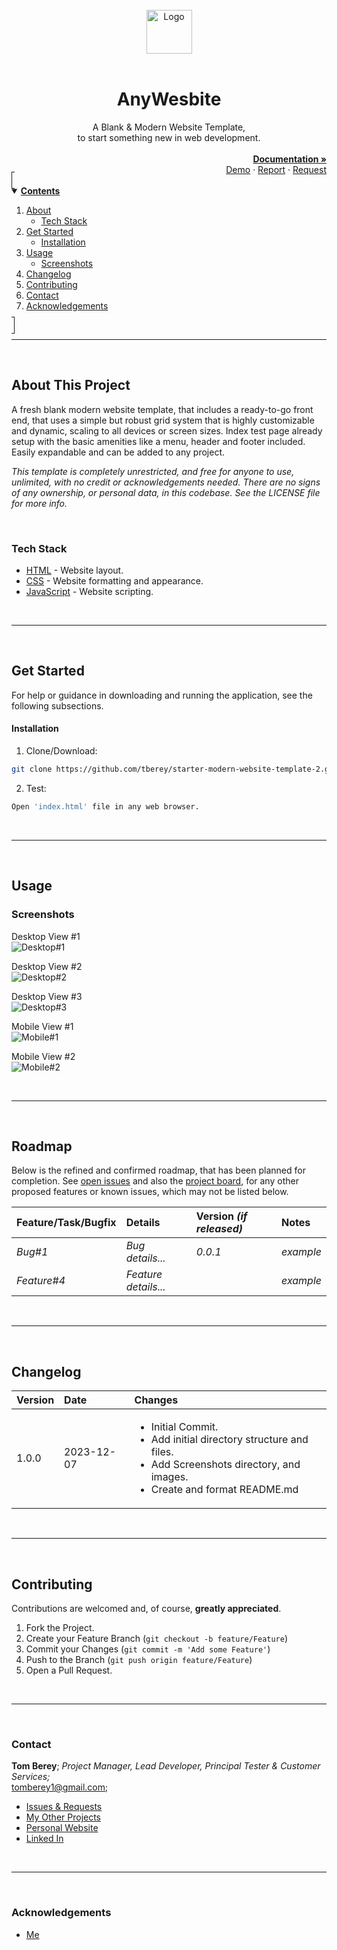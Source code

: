 <!-- PROJECT LOGO & TITLE -->
<br>
<div align="center">
  <img src="assets/images/img.png" alt="Logo" width="73" height="70">
  <br><br>
  <div align="center"><h1>AnyWesbite</h1>A Blank & Modern Website Template,<br>to start something new in web development.</div>
  <div align="right">
    <br>
    <a href="https://github.com/tberey/starter-modern-website-template-2/blob/main/README.md"><strong>Documentation »</strong></a>
    <br>
    <a href="#usage">Demo</a>
    ·
    <a href="https://github.com/tberey/starter-modern-website-template-2/issues">Report</a>
    ·
    <a href="https://github.com/tberey/starter-modern-website-template-2/issues">Request</a>
  </div>
</div>



<!-- TABLE OF CONTENTS -->
<details open="open" style="padding:4px;display:inline;border-width:1px;border-style:solid;">
  <summary><b style="display: inline-block"><u>Contents</u></b></summary>
    <ol>
        <li>
        <a href="#about-this-project">About</a>
        <ul>
            <li><a href="#tech-stack">Tech Stack</a></li>
        </ul>
        </li>
        <li>
        <a href="#get-started">Get Started</a>
        <ul>
            <li><a href="#installation">Installation</a></li>
        </ul>
        </li>
        <li>
          <a href="#usage">Usage</a>
          <ul>
            <li><a href="#screenshots">Screenshots</a></li>
        </ul>
        </li>
        <li><a href="#changelog">Changelog</a></li>
        <li><a href="#contributing">Contributing</a></li>
        <li><a href="#contact">Contact</a></li>
        <li><a href="#acknowledgements">Acknowledgements</a></li>
    </ol>
</details><hr><br>



<!-- ABOUT THis PROJECT -->
## About This Project
A fresh blank modern website template, that includes a ready-to-go front end, that uses a simple but robust grid system that is highly customizable and dynamic, scaling to all devices or screen sizes. Index test page already setup with the basic amenities like a menu, header and footer included. Easily expandable and can be added to any project.

*This template is completely unrestricted, and free for anyone to use, unlimited, with no credit or acknowledgements needed. There are no signs of any ownership, or personal data, in this codebase. See the LICENSE file for more info.*

<br>

### Tech Stack
* [HTML](https://www.w3.org/html/) - Website layout.
* [CSS](https://www.w3.org/Style/CSS/) - Website formatting and appearance.
* [JavaScript](https://developer.mozilla.org/en-US/docs/Web/JavaScript) - Website scripting.

<br><hr><br>



<!-- GET STARTED -->
## Get Started
For help or guidance in downloading and running the application, see the following subsections.

#### Installation
1. Clone/Download:
  ```sh
  git clone https://github.com/tberey/starter-modern-website-template-2.git
  ```
2. Test:
  ```sh
  Open 'index.html' file in any web browser.
  ```

<br><hr><br>



<!-- USAGE EXAMPLES -->
## Usage

### Screenshots

Desktop View #1<br>
![Desktop#1](https://github.com/tberey/starter-modern-website-template-2/blob/main/screenshots/full-screen-index.png?raw=true)

Desktop View #2<br>
![Desktop#2](https://github.com/tberey/starter-modern-website-template-2/blob/main/screenshots/full-screen-menu.png?raw=true)

Desktop View #3<br>
![Desktop#3](https://github.com/tberey/starter-modern-website-template-2/blob/main/screenshots/full-screen-menu-side.png?raw=true)

Mobile View #1<br>
![Mobile#1](https://github.com/tberey/starter-modern-website-template-2/blob/main/screenshots/mobile-screen-index.png?raw=true)

Mobile View #2<br>
![Mobile#2](https://github.com/tberey/starter-modern-website-template-2/blob/main/screenshots/mobile-screen-menu-side.png?raw=true)

<br><hr><br>



<!-- ROADMAP -->
## Roadmap
Below is the refined and confirmed roadmap, that has been planned for completion. See [open issues](https://github.com/tberey/starter-modern-website-template-2/issues) and also the [project board](https://github.com/tberey/starter-modern-website-template-2/projects), for any other proposed features or known issues, which may not be listed below.

| Feature/Task/Bugfix | Details | Version <i>(if released)</i> | Notes |
|:---|:---|:---|:---|
| <i>Bug#1</i> | <i>Bug details...</i> | <i>0.0.1</i> | <i>example</i> |
| <i>Feature#4</i> | <i>Feature details...</i> |   | <i>example</i> |

<br><hr><br>



<!-- CHANGELOG -->
## Changelog

| Version | Date | Changes |
|:---|:---|:---|
| 1.0.0 | 2023-12-07 | <ul><li>Initial Commit.</li><li>Add initial directory structure and files.</li><li>Add Screenshots directory, and images.</li><li>Create and format README.md</li></ul> |


<br><hr><br>



<!-- CONTRIBUTING -->
## Contributing
Contributions are welcomed and, of course, **greatly appreciated**.

1. Fork the Project.
2. Create your Feature Branch (`git checkout -b feature/Feature`)
3. Commit your Changes (`git commit -m 'Add some Feature'`)
4. Push to the Branch (`git push origin feature/Feature`)
5. Open a Pull Request.

<br><hr><br>



<!-- CONTACT -->
### Contact

<b>Tom Berey</b>; <i>Project Manager, Lead Developer, Principal Tester & Customer Services;</i><br>tomberey1@gmail.com;

* [Issues & Requests](https://github.com/tberey/starter-modern-website-template-2/issues)
* [My Other Projects](https://github.com/tberey?tab=repositories)
* [Personal Website](https://tberey.github.io/)
* [Linked In](https://uk.linkedin.com/in/thomas-berey)

<br><hr><br>

<!-- ACKNOWLEDGEMENTS -->
### Acknowledgements

* [Me](https://github.com/tberey)
